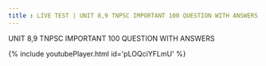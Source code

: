```yaml
---
title : LIVE TEST | UNIT 8,9 TNPSC IMPORTANT 100 QUESTION WITH ANSWERS
---
```


UNIT 8,9 TNPSC IMPORTANT 100 QUESTION WITH ANSWERS



{% include youtubePlayer.html id='pLOQciYFLmU' %}
